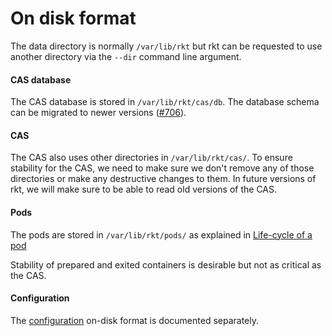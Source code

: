 On disk format
==============

The data directory is normally `/var/lib/rkt` but rkt can be requested to use another directory via the `--dir` command line argument.

#### CAS database

The CAS database is stored in `/var/lib/rkt/cas/db`.
The database schema can be migrated to newer versions ([#706](https://github.com/coreos/rkt/issues/706)).

#### CAS

The CAS also uses other directories in `/var/lib/rkt/cas/`.
To ensure stability for the CAS, we need to make sure we don't remove any of those directories or make any destructive changes to them.
In future versions of rkt, we will make sure to be able to read old versions of the CAS.

#### Pods

The pods are stored in `/var/lib/rkt/pods/` as explained in [Life-cycle of a pod](https://github.com/coreos/rkt/blob/master/Documentation/devel/pod-lifecycle.md)

Stability of prepared and exited containers is desirable but not as critical as the CAS.

#### Configuration

The [configuration](https://github.com/coreos/rkt/blob/master/Documentation/configuration.md) on-disk format is documented separately.
